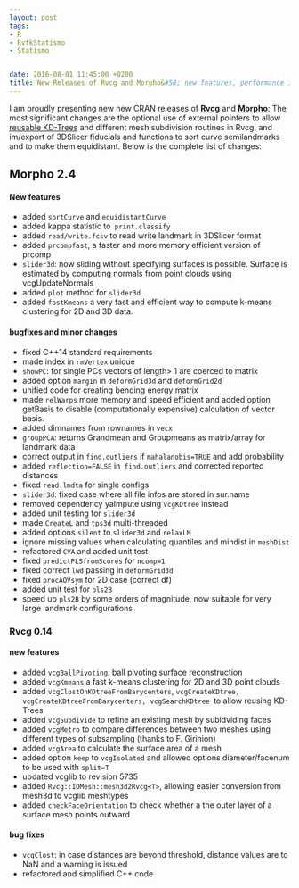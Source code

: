 ```yaml
---
layout: post
tags: 
- R 
- RvtkStatismo
- Statismo


date: 2016-08-01 11:45:00 +0200
title: New Releases of Rvcg and Morpho&#58; new features, performance improvements and bugfixes
---
```


I am proudly presenting new new CRAN releases of **[Rvcg](https://cran.r-project.org/package=Rvcg)** and **[Morpho](https://cran.r-project.org/package=Morpho)**: 
The most significant changes are the optional use of external pointers to allow [reusable KD-Trees](/2016/03/09/Rvcg-XPTr/) and different mesh subdivision routines in Rvcg, and im/export of 3DSlicer fiducials and functions to sort curve semilandmarks and to make them equidistant. Below is the complete list of changes:

## Morpho 2.4

#### New features 

 * added `sortCurve` and `equidistantCurve`
 * added kappa statistic to` print.classify`
 * added `read/write.fcsv` to read write landmark in 3DSlicer format
 * added `prcompfast`, a faster and more memory efficient version of prcomp
 * `slider3d`: now sliding without specifying surfaces is possible. Surface is estimated by computing normals from point clouds using vcgUpdateNormals
 * added `plot` method for `slider3d`
 * added `fastKmeans` a very fast and efficient way to compute k-means clustering for 2D and 3D data.

#### bugfixes and minor changes 

 * fixed C++14 standard requirements
 * made index in `rmVertex` unique
 * `showPC`: for single PCs vectors of length> 1 are coerced to matrix
 * added option `margin` in `deformGrid3d` and `deformGrid2d`
 * unified code for creating bending energy matrix
 * made `relWarps` more memory and speed efficient and added option getBasis to disable (computationally expensive) calculation of vector basis.
 * added dimnames from rownames in `vecx`
 * `groupPCA`: returns Grandmean and Groupmeans as matrix/array for landmark data
 * correct output in `find.outliers` if `mahalanobis=TRUE` and add probability
 * added `reflection=FALSE` in` find.outliers` and corrected reported distances
 * fixed `read.lmdta` for single configs
 * `slider3d`: fixed case where all file infos are stored in sur.name
 * removed dependency yaImpute using `vcgKDtree` instead
 * added unit testing for `slider3d`
 * made `CreateL` and `tps3d` multi-threaded
 * added options `silent` to `slider3d` and `relaxLM`
 * ignore missing values when calculating quantiles and mindist in `meshDist`
 * refactored `CVA` and added unit test
 * fixed `predictPLSfromScores` for `ncomp=1`
 * fixed correct `lwd` passing in `deformGrid3d`
 * fixed `procAOVsym` for 2D case (correct df)
 * added unit test for `pls2B`
 * speed up `pls2B` by some orders of magnitude, now suitable for very large landmark configurations

### Rvcg 0.14

#### new features 
 
 * added `vcgBallPivoting`: ball pivoting surface reconstruction
 * added `vcgKmeans` a fast k-means clustering for 2D and 3D point clouds
 * added `vcgClostOnKDtreeFromBarycenters`, `vcgCreateKDtree, vcgCreateKDtreeFromBarycenters, vcgSearchKDtree `to allow reusing KD-Trees
 * added `vcgSubdivide` to refine an existing mesh by subidviding faces
 * added `vcgMetro` to compare differences between two meshes using different types of subsampling (thanks to F. Girinion)
 * added `vcgArea` to calculate the surface area of a mesh
 * added option `keep` to `vcgIsolated` and allowed options diameter/facenum to be used with `split=T`
 * updated vcglib to revision 5735
 * added `Rvcg::IOMesh::mesh3d2Rvcg<T>`, allowing easier conversion from mesh3d to vcglib meshtypes
 * added `checkFaceOrientation` to check whether a the outer layer of a surface mesh points outward

#### bug fixes

 * `vcgClost`: in case distances are beyond threshold, distance values are to NaN and a warning is issued
 * refactored and simplified C++ code


